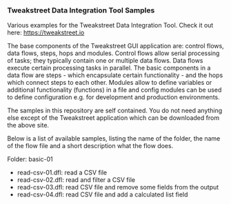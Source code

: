 ### Tweakstreet Data Integration Tool Samples

Various examples for the Tweakstreet Data Integration Tool. Check it out here: https://tweakstreet.io

The base components of the Tweakstreet GUI application are: control flows, data flows, steps, hops and modules. Control flows allow serial processing of tasks; they typically contain one or multiple data flows. Data flows execute certain processing tasks in parallel. The basic components in a data flow are steps - which encapsulate certain functionality - and the hops which connect steps to each other. Modules allow to define variables or additional functionality (functions) in a file and config modules can be used to define configuration e.g. for development and production environments.

The samples in this repository are self contained. You do not need anything else except of the Tweakstreet application which can be downloaded from the above site.

Below is a list of available samples, listing the name of the folder, the name of the flow file and a short description what the flow does.

Folder: basic-01
- read-csv-01.dfl: read a CSV file
- read-csv-02.dfl: read and filter a CSV file
- read-csv-03.dfl: read CSV file and remove some fields from the output
- read-csv-04.dfl: read CSV file and add a calculated list field
